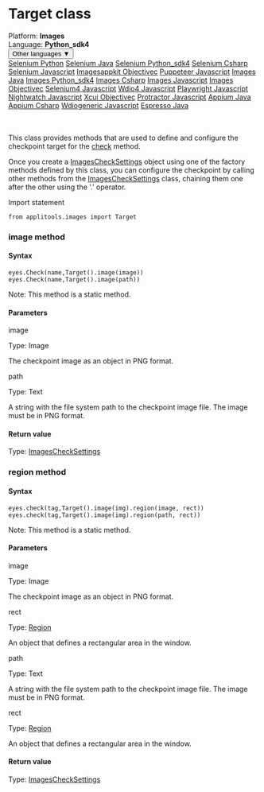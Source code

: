 # Target class
<div class='platform-bar-container-div'><div class='platform-bar-div'>Platform:  <b> Images</b>
</div><div class='platform-bar-div'>Language: <b>Python_sdk4</b></div><div class='dropdown-button-container-div'><button class='sdk-language-dropdown-button'>Other languages ▼</button><div class='dropdown-content'>
<a href='../../selenium/python/target'>Selenium Python</a>
<a href='../../selenium/java/target'>Selenium Java</a>
<a href='../../selenium/python_sdk4/target'>Selenium Python_sdk4</a>
<a href='../../selenium/csharp/target'>Selenium Csharp</a>
<a href='../../selenium/javascript/target'>Selenium Javascript</a>
<a href='../../imagesappkit/objectivec/target'>Imagesappkit Objectivec</a>
<a href='../../puppeteer/javascript/target'>Puppeteer Javascript</a>
<a href='../../images/java/target'>Images Java</a>
<a href='../../images/python_sdk4/target'>Images Python_sdk4</a>
<a href='../../images/csharp/target'>Images Csharp</a>
<a href='../../images/javascript/target'>Images Javascript</a>
<a href='../../images/objectivec/target'>Images Objectivec</a>
<a href='../../selenium4/javascript/target'>Selenium4 Javascript</a>
<a href='../../wdio4/javascript/target'>Wdio4 Javascript</a>
<a href='../../playwright/javascript/target'>Playwright Javascript</a>
<a href='../../nightwatch/javascript/target'>Nightwatch Javascript</a>
<a href='../../xcui/objectivec/target'>Xcui Objectivec</a>
<a href='../../protractor/javascript/target'>Protractor Javascript</a>
<a href='../../appium/java/target'>Appium Java</a>
<a href='../../appium/csharp/target'>Appium Csharp</a>
<a href='../../wdiogeneric/javascript/target'>Wdiogeneric Javascript</a>
<a href='../../espresso/java/target'>Espresso Java</a>
</div></div><br /><br /></div>




This class provides methods that are used to define and configure the checkpoint target for the [check](#check-method) method.

Once you create a [ImagesCheckSettings](./checksettings) object using one of the factory methods defined by this class, you can configure the checkpoint by calling other methods from the [ImagesCheckSettings](./checksettings) class, chaining them one after the other using the '.' operator.

Import statement

    from applitools.images import Target
    	


### image method
#### Syntax


    eyes.Check(name,Target().image(image))
    eyes.Check(name,Target().image(path))

Note: This method is a static method.

#### Parameters

image

Type: Image

The checkpoint image as an object in PNG format.

path

Type: Text

A string with the file system path to the checkpoint image file. The image must be in PNG format.

#### Return value

Type:  [ImagesCheckSettings](./checksettings)

### region method
#### Syntax


    eyes.check(tag,Target().image(img).region(image, rect))
    eyes.check(tag,Target().image(img).region(path, rect))

Note: This method is a static method.

#### Parameters

image

Type: Image

The checkpoint image as an object in PNG format.

rect

Type: [Region](./region)

An object that defines a rectangular area in the window.

path

Type: Text

A string with the file system path to the checkpoint image file. The image must be in PNG format.

rect

Type: [Region](./region)

An object that defines a rectangular area in the window.

#### Return value

Type:  [ImagesCheckSettings](./checksettings)

